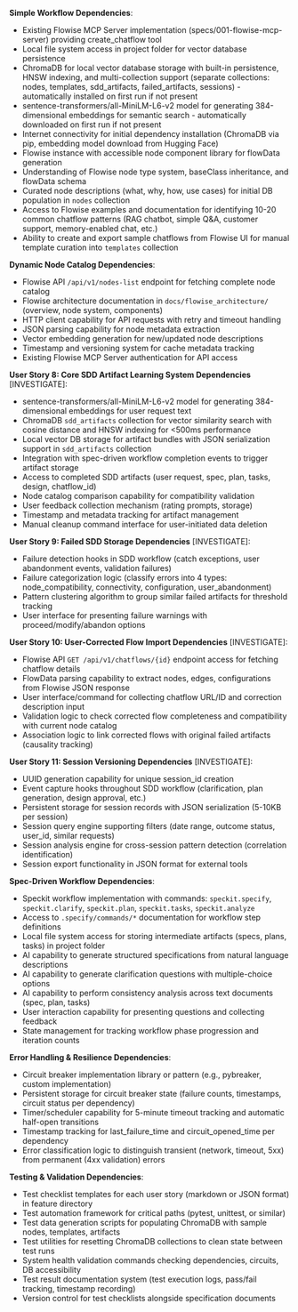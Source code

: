 
**Simple Workflow Dependencies**:
- Existing Flowise MCP Server implementation (specs/001-flowise-mcp-server) providing create_chatflow tool
- Local file system access in project folder for vector database persistence
- ChromaDB for local vector database storage with built-in persistence, HNSW indexing, and multi-collection support (separate collections: nodes, templates, sdd_artifacts, failed_artifacts, sessions) - automatically installed on first run if not present
- sentence-transformers/all-MiniLM-L6-v2 model for generating 384-dimensional embeddings for semantic search - automatically downloaded on first run if not present
- Internet connectivity for initial dependency installation (ChromaDB via pip, embedding model download from Hugging Face)
- Flowise instance with accessible node component library for flowData generation
- Understanding of Flowise node type system, baseClass inheritance, and flowData schema
- Curated node descriptions (what, why, how, use cases) for initial DB population in `nodes` collection
- Access to Flowise examples and documentation for identifying 10-20 common chatflow patterns (RAG chatbot, simple Q&A, customer support, memory-enabled chat, etc.)
- Ability to create and export sample chatflows from Flowise UI for manual template curation into `templates` collection

**Dynamic Node Catalog Dependencies**:
- Flowise API `/api/v1/nodes-list` endpoint for fetching complete node catalog
- Flowise architecture documentation in `docs/flowise_architecture/` (overview, node system, components)
- HTTP client capability for API requests with retry and timeout handling
- JSON parsing capability for node metadata extraction
- Vector embedding generation for new/updated node descriptions
- Timestamp and versioning system for cache metadata tracking
- Existing Flowise MCP Server authentication for API access

**User Story 8: Core SDD Artifact Learning System Dependencies** [INVESTIGATE]:
- sentence-transformers/all-MiniLM-L6-v2 model for generating 384-dimensional embeddings for user request text
- ChromaDB `sdd_artifacts` collection for vector similarity search with cosine distance and HNSW indexing for <500ms performance
- Local vector DB storage for artifact bundles with JSON serialization support in `sdd_artifacts` collection
- Integration with spec-driven workflow completion events to trigger artifact storage
- Access to completed SDD artifacts (user request, spec, plan, tasks, design, chatflow_id)
- Node catalog comparison capability for compatibility validation
- User feedback collection mechanism (rating prompts, storage)
- Timestamp and metadata tracking for artifact management
- Manual cleanup command interface for user-initiated data deletion

**User Story 9: Failed SDD Storage Dependencies** [INVESTIGATE]:
- Failure detection hooks in SDD workflow (catch exceptions, user abandonment events, validation failures)
- Failure categorization logic (classify errors into 4 types: node_compatibility, connectivity, configuration, user_abandonment)
- Pattern clustering algorithm to group similar failed artifacts for threshold tracking
- User interface for presenting failure warnings with proceed/modify/abandon options

**User Story 10: User-Corrected Flow Import Dependencies** [INVESTIGATE]:
- Flowise API `GET /api/v1/chatflows/{id}` endpoint access for fetching chatflow details
- FlowData parsing capability to extract nodes, edges, configurations from Flowise JSON response
- User interface/command for collecting chatflow URL/ID and correction description input
- Validation logic to check corrected flow completeness and compatibility with current node catalog
- Association logic to link corrected flows with original failed artifacts (causality tracking)

**User Story 11: Session Versioning Dependencies** [INVESTIGATE]:
- UUID generation capability for unique session_id creation
- Event capture hooks throughout SDD workflow (clarification, plan generation, design approval, etc.)
- Persistent storage for session records with JSON serialization (5-10KB per session)
- Session query engine supporting filters (date range, outcome status, user_id, similar requests)
- Session analysis engine for cross-session pattern detection (correlation identification)
- Session export functionality in JSON format for external tools

**Spec-Driven Workflow Dependencies**:
- Speckit workflow implementation with commands: `speckit.specify`, `speckit.clarify`, `speckit.plan`, `speckit.tasks`, `speckit.analyze`
- Access to `.specify/commands/*` documentation for workflow step definitions
- Local file system access for storing intermediate artifacts (specs, plans, tasks) in project folder
- AI capability to generate structured specifications from natural language descriptions
- AI capability to generate clarification questions with multiple-choice options
- AI capability to perform consistency analysis across text documents (spec, plan, tasks)
- User interaction capability for presenting questions and collecting feedback
- State management for tracking workflow phase progression and iteration counts

**Error Handling & Resilience Dependencies**:
- Circuit breaker implementation library or pattern (e.g., pybreaker, custom implementation)
- Persistent storage for circuit breaker state (failure counts, timestamps, circuit status per dependency)
- Timer/scheduler capability for 5-minute timeout tracking and automatic half-open transitions
- Timestamp tracking for last_failure_time and circuit_opened_time per dependency
- Error classification logic to distinguish transient (network, timeout, 5xx) from permanent (4xx validation) errors

**Testing & Validation Dependencies**:
- Test checklist templates for each user story (markdown or JSON format) in feature directory
- Test automation framework for critical paths (pytest, unittest, or similar)
- Test data generation scripts for populating ChromaDB with sample nodes, templates, artifacts
- Test utilities for resetting ChromaDB collections to clean state between test runs
- System health validation commands checking dependencies, circuits, DB accessibility
- Test result documentation system (test execution logs, pass/fail tracking, timestamp recording)
- Version control for test checklists alongside specification documents

